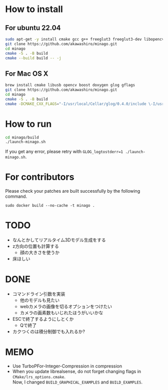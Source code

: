 # How to install
## For ubuntu 22.04
```bash
sudo apt-get -y install cmake gcc g++ freeglut3 freeglut3-dev libopencv-dev libboost-dev xorg-dev libglu1-mesa-dev software-properties-common libboost-program-options-dev apt-utils libusb-1.0-0-dev doxygen
git clone https://github.com/akawashiro/minago.git
cd minago
cmake -S . -B build
cmake --build build -- -j
```
## For Mac OS X
```bash
brew install cmake libusb opencv boost doxygen glog gflags
git clone https://github.com/akawashiro/minago.git
cd minago
cmake -S . -B build
cmake -DCMAKE_CXX_FLAGS="-I/usr/local/Cellar/glog/0.4.0/include \-I/usr/local/Cellar/gflags/2.2.2/include -L/usr/local/Cellar/glog/0.4.0/lib -L/usr/local/Cellar/gflags/2.2.2/lib" --build build -- -j
```

# How to run
```bash
cd minago/build
./launch-minago.sh  
```
If you get any error, please retry with `GLOG_logtostderr=1 ./launch-minago.sh`.

# For contributors
Please check your patches are built successfully by the following command.
```
sudo docker build --no-cache -t minago .
```

# TODO
- なんとかしてリアルタイム3Dモデル生成をする
- z方向の位置も計算する  
    - 顔の大きさを使うか  
- 床ほしい  

# DONE
- コマンドライン引数を実装  
    - 他のモデルも見たい  
    - webカメラの画像を切るオプションをつけたい  
    - カメラの画素数もいじれたほうがいいかな  
- ESCで終了するようにしとくか
    - Qで終了
- カクつくのは積分制御でも入れるか?  

# MEMO
- Use TurboPFor-Integer-Compression in compression
- When you update librealsense, do not forget changing flags in `CMake/lrs_options.cmake`.  
  Now, I changed `BUILD_GRAPHICAL_EXAMPLES` and `BUILD_EXAMPLES`.
